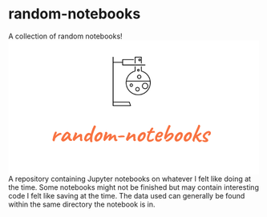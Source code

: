 # random-notebooks
A collection of random notebooks! 
<img src="https://github.com/maxmarzolf/random-notebooks/blob/main/logo.png" alt="random-notebooks logo" title="random-notebooks" align="center"/>
A repository containing Jupyter notebooks on whatever I felt like doing at the time. 
Some notebooks might not be finished but may contain interesting code I felt like saving at the time.
The data used can generally be found within the same directory the notebook is in. 
